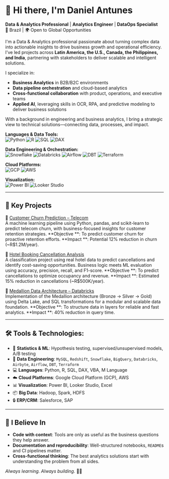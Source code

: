 # 👋 Hi there, I'm Daniel Antunes 
**Data & Analytics Professional** | **Analytics Engineer** | **DataOps Specialist**  
📍 Brazil | 🌍 Open to Global Opportunities 

I'm a Data & Analytics professional passionate about turning complex data into actionable insights to drive business growth and operational efficiency. I've led projects across **Latin America, the U.S., Canada, the Philippines, and India**, partnering with stakeholders to deliver scalable and intelligent solutions.

I specialize in:

-  **Business Analytics** in B2B/B2C environments
-  **Data pipeline orchestration** and cloud-based analytics
-  **Cross-functional collaboration** with product, operations, and executive teams
-  **Applied AI**, leveraging skills in OCR, RPA, and predictive modeling to deliver business solutions

With a background in engineering and business analytics, I bring a strategic view to technical solutions—connecting data, processes, and impact.


**Languages & Data Tools:**  
![Python](https://img.shields.io/badge/-Python-3776AB?logo=python&logoColor=white) ![R](https://img.shields.io/badge/-R-276DC3?logo=r&logoColor=white) ![SQL](https://img.shields.io/badge/-SQL-336791?logo=postgresql&logoColor=white) ![DAX](https://img.shields.io/badge/-DAX-F2C811?logo=powerbi&logoColor=black)  

**Data Engineering & Orchestration:**  
![Snowflake](https://img.shields.io/badge/-Snowflake-29B5E8?logo=snowflake&logoColor=white) ![Databricks](https://img.shields.io/badge/-Databricks-EF4B2C?logo=databricks&logoColor=white) ![Airflow](https://img.shields.io/badge/-Airflow-017CEE?logo=apacheairflow&logoColor=white) ![DBT](https://img.shields.io/badge/-dbt-FF694B?logo=dbt&logoColor=white) ![Terraform](https://img.shields.io/badge/-Terraform-623CE4?logo=terraform&logoColor=white)  

**Cloud Platforms:**  
![GCP](https://img.shields.io/badge/-Google_Cloud-4285F4?logo=googlecloud&logoColor=white) ![AWS](https://img.shields.io/badge/-AWS-232F3E?logo=amazonaws&logoColor=white)  

**Visualization:**  
![Power BI](https://img.shields.io/badge/-PowerBI-F2C811?logo=powerbi&logoColor=black) ![Looker Studio](https://img.shields.io/badge/-Looker%20Studio-4285F4?logo=googlestudio&logoColor=white)  


---

## 💼 Key Projects

🔹 [Customer Churn Prediction – Telecom](https://github.com/danmca19/Telecom_Churn)  
 A machine learning pipeline using Python, pandas, and scikit-learn to predict telecom churn, with business-focused insights for customer retention strategies.
 **Objective **: To predict customer churn for proactive retention efforts.
 **Impact **: Potential 12% reduction in churn (~R$1.2M/year).
 
🔹 [Hotel Booking Cancellation Analysis](https://github.com/danmca19/HotelCancelations)  
A classification project using real hotel data to predict cancellations and identify cost-saving opportunities. Business logic meets ML evaluation using accuracy, precision, recall, and F1-score.
**Objective **: To predict cancellations to optimize occupancy and revenue.
 **Impact **: Estimated 15% reduction in cancellations (~R$500K/year).
  
🔹 [Medallion Data Architecture – Databricks](https://github.com/danmca19/Medallion_Data_Architecture)  
Implementation of the Medallion architecture (Bronze → Silver → Gold) using Delta Lake, and SQL transformations for a modular and scalable data foundation.
**Objective **: To structure data in layers for reliable and fast analytics.
**Impact **: 40% reduction in query time.
 
---

##  🛠️ Tools & Technologies:

- 🔎 **Statistics & ML**: Hypothesis testing, supervised/unsupervised models, A/B testing
- 🔧 **Data Engineering**: `MySQL`, `Redshift`, `Snowflake`, `BigQuery`, `Databricks`, `Airbyte`, `Airflow`, `DBT`, `Terraform`
- 💻 **Languages**: Python, R, SQL, DAX, VBA, M Language
- ☁️ **Cloud Platforms**: Google Cloud Platform (GCP), AWS
- 📊 **Visualization**: Power BI, Looker Studio, Excel
- 📦 **Big Data**: Hadoop, Spark, HDFS
- 🔒 **ERP/CRM**: Salesforce, SAP

---

## 🚀 I Believe In

- **Code with context**: Tools are only as useful as the business questions they help answer.
- **Documentation and reproducibility**: Well-structured notebooks, `README`s and CI pipelines matter.
- **Cross-functional thinking**: The best analytics solutions start with understanding the problem from all sides.

_Always learning. Always building._ 🧠💡
